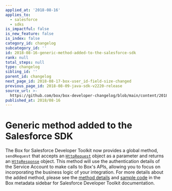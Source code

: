 ```yaml
---
applied_at: '2018-08-16'
applies_to:
  - salesforce
  - sdks
is_impactful: false
is_new_feature: false
is_index: false
category_id: changelog
subcategory_id: ''
id: 2018-08-16-generic-method-added-to-the-salesforce-sdk
rank: null
total_steps: null
type: changelog
sibling_id: ''
parent_id: changelog
next_page_id: 2018-08-17-box-user_id-field-size-changed
previous_page_id: 2018-08-09-java-sdk-v2220-release
source_url: >-
  https://github.com/box/box-developer-changelog/blob/main/content/2018/08-16-generic-method-added-to-the-salesforce-sdk.md
published_at: 2018/08-16
---
```

# Generic method added to the Salesforce SDK

The Box for Salesforce Developer Toolkit now provides a global method,
`sendRequest` that accepts an [`HttpRequest`][salesforce_sdk_httprequest]
object as a parameter and returns an
[`HttpResponse`][salesforce_sdk_httpresponse]
object. This method will use the authentication details of the Service
Account to make calls to Box's APIs, allowing you to focus on incorporating
the business logic of your integration. For more details about the added
method, please see the [method details](guide://tooling/sdks/salesforce)
and [sample code](guide://tooling/sdks/salesforce)
in the Box metadata sidebar for Salesforce Developer Toolkit documentation.

[salesforce_sdk_httprequest]: https://developer.salesforce.com/docs/atlas.en-us.apexcode.meta/apexcode/apex_classes_restful_http_httprequest.htm
[salesforce_sdk_httpresponse]: https://developer.salesforce.com/docs/atlas.en-us.apexcode.meta/apexcode/apex_classes_restful_http_httpresponse.htm#apex_classes_restful_http_httpresponse